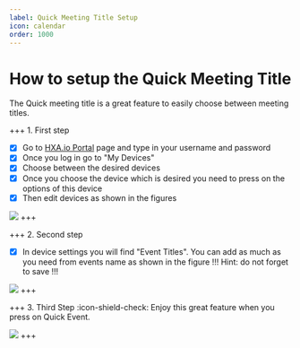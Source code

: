 ```yaml
---
label: Quick Meeting Title Setup
icon: calendar
order: 1000
---
```


# How to setup the Quick Meeting Title

The Quick meeting title is a great feature to easily choose between meeting titles.

+++ 1. First step
- [x] Go to [HXA.io Portal](https://portal.hxa.io) page and type in your username and password
- [x] Once you log in go to "My Devices"
- [x] Choose between the desired devices
- [x] Once you choose the device which is desired you need to press on the options of this device
- [x] Then edit devices as shown in the figures

![](https://community.hxa.io/uploads/default/original/1X/37652f1ff29fca3566c2c7ad8313fcf26c45ab6d.png)
+++

+++ 2. Second step
- [x] In device settings you will find "Event Titles". You can add as much as you need from events name as shown in the figure
!!!
Hint: do not forget to save
!!!

![](https://community.hxa.io/uploads/default/original/1X/2b06c40166645cc08d749ce0b5fbff11a0602481.png)
+++


+++ 3. Third Step
:icon-shield-check: Enjoy this great feature when you press on Quick Event.

![](https://community.hxa.io/uploads/default/original/1X/5a148fa1e309588a44e109d5b6da42b188958925.jpeg)
+++

